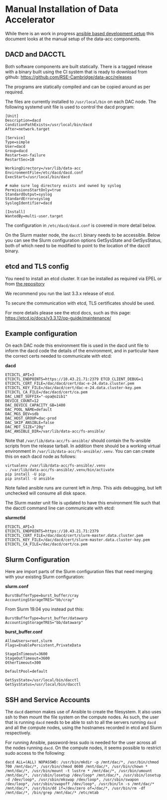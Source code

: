 # Manual Installation of Data Accelerator

While there is an work in progress
[ansible based development setup](../dac-ansible)
this document looks at the manual setup of the data-acc
components.

## DACD and DACCTL

Both software components are built statically.
There is a tagged release with a binary built using the CI system that is
ready to download from github:
https://github.com/RSE-Cambridge/data-acc/releases


The programs are statically compiled and can be copied around as per required.

The files are currently installed to `/usr/local/bin` on each DAC node.
The following systemd unit file is used to control the dacd program:

```
[Unit]
Description=dacd
ConditionPathExists=/usr/local/bin/dacd
After=network.target

[Service]
Type=simple
User=dacd
Group=dacd
Restart=on-failure
RestartSec=10

WorkingDirectory=/var/lib/data-acc
EnvironmentFile=/etc/dacd/dacd.conf
ExecStart=/usr/local/bin/dacd

# make sure log directory exists and owned by syslog
PermissionsStartOnly=true
StandardOutput=syslog
StandardError=syslog
SyslogIdentifier=dacd

[Install]
WantedBy=multi-user.target
```

The configuration in `/etc/dacd/dacd.conf` is covered in more detail below.

On the Slurm master node, the `dacctl` binary needs to be accessible.
Below you can see the Slurm configuration options GetSysState and GetSysStatus,
both of which need to be modified to point to the location of the dacctl binary.

## etcd and TLS config

You need to install an etcd cluster.
It can be installed as required via EPEL or from
[the repository](https://www.github.com/coreos/etcd)

We recommend you run the last 3.3.x release of etcd.

To secure the communication with etcd, TLS certificates should be used.

For more details please see the etcd docs, such as this page:
https://etcd.io/docs/v3.3.12/op-guide/maintenance/

## Example configuration

On each DAC node this environment file is used in the dacd unit file
to inform the dacd code the details of the environment, and in particular
have the correct certs needed to communicate with etcd:

**dacd**

```
ETCDCTL_API=3
ETCDCTL_ENDPOINTS=https://10.43.21.71:2379 ETCD_CLIENT_DEBUG=1
ETCDCTL_CERT_FILE=/dac/dacd/cert/dac-e-24.data.cluster.pem
ETCDCTL_KEY_FILE=/dac/dacd/cert/dac-e-24.data.cluster-key.pem
ETCDCTL_CA_FILE=/dac/dacd/cert/ca.pem
DAC_LNET_SUFFIX="-opa@o2ib1"
DEVICE_COUNT=12
DAC_DEVICE_CAPACITY_GB=1400
DAC_POOL_NAME=default
DAC_MGS_DEV=sdb
DAC_HOST_GROUP=dac-prod
DAC_SKIP_ANSIBLE=false
DAC_MDT_SIZE="20g"
DAC_ANSIBLE_DIR=/var/lib/data-acc/fs-ansible/
```

Note that `/var/lib/data-acc/fs-ansible/` should contain the fs-ansible
scripts from the release tarball.
In addition there should be a working virtual environment in
`/var/lib/data-acc/fs-ansible/.venv`.
You can can create this on each dacd node as follows:

```
virtualenv /var/lib/data-acc/fs-ansible/.venv
. /var/lib/data-acc/fs-ansible/.venv/bin/activate
pip install -U pip
pip install -U ansible
```

Note failed ansible runs are current left in /tmp.
This aids debugging, but left unchecked will consume all disk space.

The Slurm master unit file is updated to have this environment file
such that the dacctl command line can communicate with etcd:

**slurmctld**

```
ETCDCTL_API=3
ETCDCTL_ENDPOINTS=https://10.43.21.71:2379
ETCDCTL_CERT_FILE=/dac/dacd/cert/slurm-master.data.cluster.pem
ETCDCTL_KEY_FILE=/dac/dacd/cert/slurm-master.data.cluster-key.pem
ETCDCTL_CA_FILE=/dac/dacd/cert/ca.pem
```

## Slurm Configuration

Here are import parts of the Slurm configuration files
that need merging with your existing Slurm configuration:

**slurm.conf**

```
BurstBufferType=burst_buffer/cray
AccountingStorageTRES="bb/cray"
```

From Slurm 19.04 you instead put this:

```
BurstBufferType=burst_buffer/datawarp
AccountingStorageTRES="bb/datawarp"
```

**burst_buffer.conf**

```
AllowUsers=root,slurm
Flags=EnablePersistent,PrivateData
 
StageInTimeout=3600
StageOutTimeout=3600
OtherTimeout=300
 
DefaultPool=default
 
GetSysState=/usr/local/bin/dacctl
GetSysStatus=/usr/local/bin/dacctl
```

## SSH and Service Accounts

The `dacd` daemon makes use of Ansible to create the filesystem. It also
uses ssh to then mount the file system on the compute nodes.
As such, the user that is running `dacd` needs to be able to ssh to all
the servers running `dacd` and all the compute nodes, using the hostnames
recorded in etcd and Slurm respectively.

For running Ansible, password-less sudo is needed for the user across
all the nodes running `dacd`.
On the compute nodes, it seems possible to restrict sudo access to the
following:
```
dacd ALL=(ALL) NOPASSWD: /usr/bin/mkdir -p /mnt/dac/*, /usr/bin/chmod 700 /mnt/dac/*, /usr/bin/chmod 0600 /mnt/dac/*, /usr/bin/chown * /mnt/dac/*, /usr/bin/mount -t lustre * /mnt/dac/*, /usr/bin/umount /mnt/dac/*, /usr/sbin/losetup /dev/loop* /mnt/dac/*, /usr/sbin/losetup -d /dev/loop*, /usr/sbin/mkswap /dev/loop*, /usr/sbin/swapon /dev/loop*, /usr/sbin/swapoff /dev/loop*, /usr/bin/ln -s /mnt/dac/* /mnt/dac/*, /usr/bin/dd if=/dev/zero of=/dac/*, /usr/bin/rm -df /mnt/dac/*, /bin/grep /mnt/dac/* /etc/mtab
```
